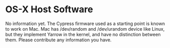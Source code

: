 # OS-X Host Software

No information yet. The Cypress firmware used as a starting point is 
known to work on Mac. Mac has /dev/random and /dev/urandom device like Linux, but they implement Yarrow in the kernel, and have no distinction between them. Please contribute any information you have.
